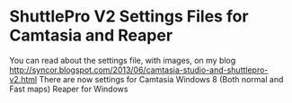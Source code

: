 # ShuttlePro V2 Settings Files for Camtasia and Reaper #

You can read about the settings file, with images, on my blog  
http://syncor.blogspot.com/2013/06/camtasia-studio-and-shuttlepro-v2.html
There are now settings for
Camtasia Windows 8 (Both normal and Fast maps)
Reaper for Windows
